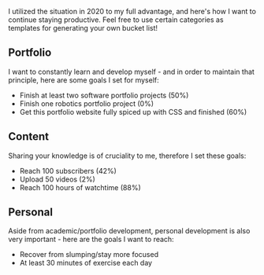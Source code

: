 I utilized the situation in 2020 to my full advantage, and here's how I want to continue staying productive. Feel free to use certain categories as templates for generating your own bucket list!

## Portfolio
I want to constantly learn and develop myself - and in order to maintain that principle, here are some goals I set for myself:
- Finish at least two software portfolio projects (50%)
- Finish one robotics portfolio project (0%)
- Get this portfolio website fully spiced up with CSS and finished (60%)

## Content
Sharing your knowledge is of cruciality to me, therefore I set these goals:
- Reach 100 subscribers (42%)
- Upload 50 videos (2%)
- Reach 100 hours of watchtime (88%)

## Personal
Aside from academic/portfolio development, personal development is also very important - here are the goals I want to reach:
- Recover from slumping/stay more focused
- At least 30 minutes of exercise each day
